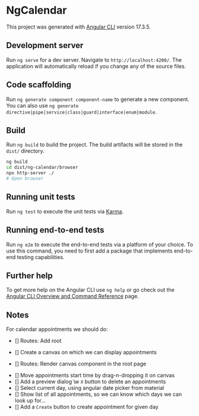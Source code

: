 # NgCalendar

This project was generated with [Angular CLI](https://github.com/angular/angular-cli) version 17.3.5.

## Development server

Run `ng serve` for a dev server. Navigate to `http://localhost:4200/`. The application will automatically reload if you change any of the source files.

## Code scaffolding

Run `ng generate component component-name` to generate a new component. You can also use `ng generate directive|pipe|service|class|guard|interface|enum|module`.

## Build

Run `ng build` to build the project. The build artifacts will be stored in the `dist/` directory.

```bash
ng build
cd dist/ng-calendar/browser
npx http-server ./
# Open browser
```

## Running unit tests

Run `ng test` to execute the unit tests via [Karma](https://karma-runner.github.io).

## Running end-to-end tests

Run `ng e2e` to execute the end-to-end tests via a platform of your choice. To use this command, you need to first add a package that implements end-to-end testing capabilities.

## Further help

To get more help on the Angular CLI use `ng help` or go check out the [Angular CLI Overview and Command Reference](https://angular.io/cli) page.

## Notes

For calendar appointments we should do:

- [] Routes: Add root

* [] Create a canvas on which we can display appointments

- [] Routes: Render canvas component in the root page

* [] Move appointments start time by drag-n-dropping it on canvas
* [] Add a preview dialog \w `X` button to delete an appointments
* [] Select current day, using angular date picker from material
* [] Show list of all appointments, so we can know which days we can look up for…
* [] Add a `Create` button to create appointment for given day
